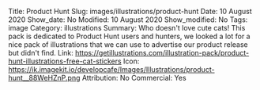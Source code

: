 Title: Product Hunt
Slug: images/illustrations/product-hunt
Date: 10 August 2020
Show_date: No
Modified: 10 August 2020
Show_modified: No
Tags: image
Category: illustrations
Summary: Who doesn't love cute cats! This pack is dedicated to Product Hunt users and hunters, we looked a lot for a nice pack of illustrations that we can use to advertise our product release but didn't find.
Link: https://getillustrations.com/illustration-pack/product-hunt-illustrations-free-cat-stickers
Icon: https://ik.imagekit.io/developcafe/Images/Illustrations/product-hunt__88WeHZnP.png
Attribution: No
Commercial: Yes

